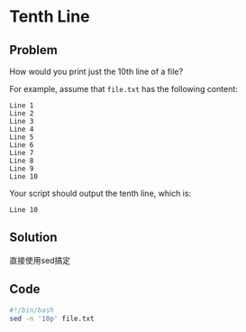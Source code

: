 # Tenth Line

## Problem

How would you print just the 10th line of a file?

For example, assume that `file.txt` has the following content:
```
Line 1
Line 2
Line 3
Line 4
Line 5
Line 6
Line 7
Line 8
Line 9
Line 10
```
Your script should output the tenth line, which is:
```
Line 10
```

## Solution

直接使用sed搞定

## Code
```bash
#!/bin/bash
sed -n '10p' file.txt
```
